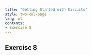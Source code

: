 ```yaml
---
title: "Getting Started with Circuits"
style: two-col-page
lang: nl
contents:
- Exercise 8
---
```


## Exercise 8
